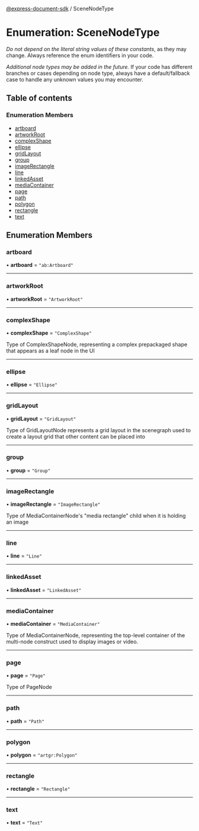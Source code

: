[@express-document-sdk](../overview.md) / SceneNodeType

# Enumeration: SceneNodeType

<InlineAlert slots="text" variant="warning"/>

*Do not depend on the literal string values of these constants*, as they may change. Always reference the enum identifiers in your code.

<InlineAlert slots="text" variant="warning"/>

*Additional node types may be added in the future.* If your code has different branches or cases depending on node type, always have a default/fallback case to handle any unknown values you may encounter.

## Table of contents

### Enumeration Members

- [artboard](SceneNodeType.md#artboard)
- [artworkRoot](SceneNodeType.md#artworkroot)
- [complexShape](SceneNodeType.md#complexshape)
- [ellipse](SceneNodeType.md#ellipse)
- [gridLayout](SceneNodeType.md#gridlayout)
- [group](SceneNodeType.md#group)
- [imageRectangle](SceneNodeType.md#imagerectangle)
- [line](SceneNodeType.md#line)
- [linkedAsset](SceneNodeType.md#linkedasset)
- [mediaContainer](SceneNodeType.md#mediacontainer)
- [page](SceneNodeType.md#page)
- [path](SceneNodeType.md#path)
- [polygon](SceneNodeType.md#polygon)
- [rectangle](SceneNodeType.md#rectangle)
- [text](SceneNodeType.md#text)

## Enumeration Members

### artboard

• **artboard** = ``"ab:Artboard"``

___

### artworkRoot

• **artworkRoot** = ``"ArtworkRoot"``

___

### complexShape

• **complexShape** = ``"ComplexShape"``

Type of ComplexShapeNode, representing a complex prepackaged shape that appears as a leaf node in the UI

___

### ellipse

• **ellipse** = ``"Ellipse"``

___

### gridLayout

• **gridLayout** = ``"GridLayout"``

Type of GridLayoutNode represents a grid layout in the scenegraph used to create a layout grid that other content can be placed into

___

### group

• **group** = ``"Group"``

___

### imageRectangle

• **imageRectangle** = ``"ImageRectangle"``

Type of MediaContainerNode's "media rectangle" child when it is holding an image

___

### line

• **line** = ``"Line"``

___

### linkedAsset

• **linkedAsset** = ``"LinkedAsset"``

___

### mediaContainer

• **mediaContainer** = ``"MediaContainer"``

Type of MediaContainerNode, representing the top-level container of the multi-node construct used to display images or video.

___

### page

• **page** = ``"Page"``

Type of PageNode

___

### path

• **path** = ``"Path"``

___

### polygon

• **polygon** = ``"artgr:Polygon"``

___

### rectangle

• **rectangle** = ``"Rectangle"``

___

### text

• **text** = ``"Text"``
